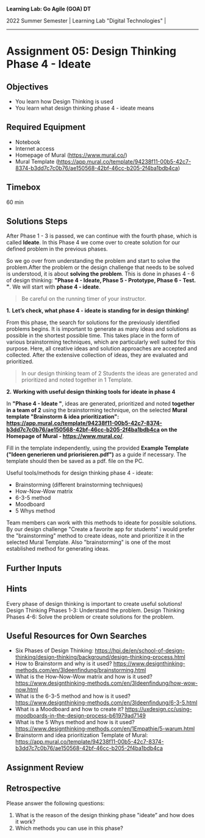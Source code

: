 <!--- Learning Lab: "Digital Technologies" GOA DT
Author: Mert Ünal 		Date: 2022  

-->



**Learning Lab: Go Agile (GOA) DT**   

2022 Summer Semester | Learning Lab "Digital Technologies" |  

***

# Assignment 05: Design Thinking Phase 4 - Ideate

## Objectives
- You learn how Design Thinking is used
- You learn what design thinking phase 4 - ideate means

## Required Equipment
- Notebook
- Internet access
- Homepage of Mural (https://www.mural.co/)
- Mural Template (https://app.mural.co/template/94238f11-00b5-42c7-8374-b3dd7c7c0b76/ae150568-42bf-46cc-b205-2f4ba1bdb4ca)

## Timebox

60 min

## Solutions Steps

After Phase 1 - 3 is passed, we can continue with the fourth phase, which is called **Ideate**. In this Phase 4 we come over to create solution for our defined problem in the previous phases.

So we go over from understanding the problem and start to solve the problem.After the problem or the design challenge that needs to be solved is understood, it is about **solving the problem**. 
This is done in phases 4 - 6 of design thinking: **"Phase 4 - Ideate, Phase 5 - Prototype, Phase 6 - Test. "**.
We will start with **phase 4 - ideate**.


> Be careful on the running timer of your instructor. 


**1.**  **Let’s check, what phase 4 - ideate is standing for in design thinking!**

From this phase, the search for solutions for the previously identified problems begins. It is important to generate as many ideas and solutions as possible in the shortest possible time. 
This takes place in the form of various brainstorming techniques, which are particularly well suited for this purpose. Here, all creative ideas and solution approaches are accepted and collected. 
After the extensive collection of ideas, they are evaluated and prioritized.



>In our design thinking team of 2 Students the ideas are generated and prioritized and noted together in 1 Template.


**2.**  **Working with useful design thinking tools for ideate in phase 4**


In **"Phase 4 - Ideate "**, ideas are generated, prioritized and noted **together in a team of 2** using the brainstorming technique, on the selected **Mural template "Brainstorm & idea prioritization": <https://app.mural.co/template/94238f11-00b5-42c7-8374-b3dd7c7c0b76/ae150568-42bf-46cc-b205-2f4ba1bdb4ca> on the Homepage of Mural - <https://www.mural.co/>**. 

Fill in the template independently, using the provided **Example Template ("Ideen generieren und priorisieren.pdf")** as a guide if necessary.
The template should then be saved as a pdf. file on the PC.


Useful tools/methods for design thinking phase 4 - ideate:

* Brainstorming (different brainstorming techniques)
* How-Now-Wow matrix
* 6-3-5 method
* Moodboard
* 5 Whys method



Team members can work with this methods to ideate for possible solutions. By our design challenge "Create a favorite app for students" i would prefer the "brainstorming" method to create ideas, note and prioritize it in the selected Mural Template. Also "brainstorming" is one of the most established method for generating ideas.

## Further Inputs

## Hints

Every phase of design thinking is important to create useful solutions! 
Design Thinking Phases 1-3: Understand the problem.
Design Thinking Phases 4-6: Solve the problem or create solutions for the problem.


## Useful Resources for Own Searches

- Six Phases of Design Thinking: <https://hpi.de/en/school-of-design-thinking/design-thinking/background/design-thinking-process.html>
- How to Brainstorm and why is it used? <https://www.designthinking-methods.com/en/3Ideenfindung/brainstorming.html>
- What is the How-Now-Wow matrix and how is it used? <https://www.designthinking-methods.com/en/3Ideenfindung/how-wow-now.html>
- What is the 6-3-5 method and how is it used? <https://www.designthinking-methods.com/en/3Ideenfindung/6-3-5.html> 
- What is a Moodboard and how to create it? <https://uxdesign.cc/using-moodboards-in-the-design-process-b61979ad7149>
- What is the 5 Whys method and how is it used? <https://www.designthinking-methods.com/en/1Empathie/5-warum.html>
- Brainstorm and idea prioritization Template of Mural: <https://app.mural.co/template/94238f11-00b5-42c7-8374-b3dd7c7c0b76/ae150568-42bf-46cc-b205-2f4ba1bdb4ca>


## Assignment Review

## Retrospective
Please answer the following questions: 

1. What is the reason of the design thinking phase "ideate” and how does it work?
2. Which methods you can use in this phase?
